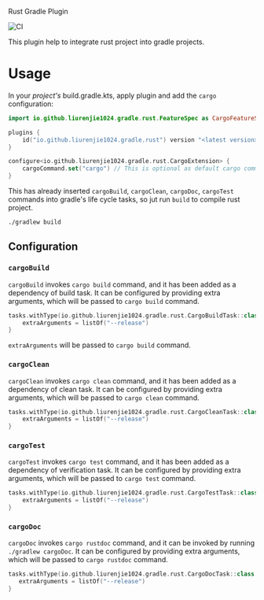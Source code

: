 Rust Gradle Plugin

![CI](https://github.com/liurenjie1024/rust-gradle-plugin/workflows/CI/badge.svg?branch=master)

This plugin help to integrate rust project into gradle projects.

# Usage

In your *project's* build.gradle.kts, apply plugin and add the `cargo` configuration:

```kotlin
import io.github.liurenjie1024.gradle.rust.FeatureSpec as CargoFeatureSpec

plugins {
    id("io.github.liurenjie1024.gradle.rust") version "<latest version>"
}

configure<io.github.liurenjie1024.gradle.rust.CargoExtension> {
    cargoCommand.set("cargo") // This is optional as default cargo command is cargo
}
```

This has already inserted `cargoBuild`, `cargoClean`, `cargoDoc`, `cargoTest` commands into gradle's life cycle tasks, 
so jut run `build` to compile rust project.
```sh
./gradlew build
```

## Configuration


### `cargoBuild`

`cargoBuild` invokes `cargo build` command, and it has been added as a dependency of build task. It can be configured by 
providing extra arguments, which will be passed to `cargo build` command.

```kotlin
tasks.withType(io.github.liurenjie1024.gradle.rust.CargoBuildTask::class.java).configureEach {
    extraArguments = listOf("--release")
}
```

`extraArguments` will be passed to `cargo build` command.

### `cargoClean`

`cargoClean` invokes `cargo clean` command, and it has been added as a dependency of clean task. It can be configured by 
providing extra arguments, which will be passed to `cargo clean` command.

```kotlin
tasks.withType(io.github.liurenjie1024.gradle.rust.CargoCleanTask::class.java).configureEach {
    extraArguments = listOf("--release")
}
```

### `cargoTest`

`cargoTest` invokes `cargo test` command, and it has been added as a dependency of verification task. It can be configured by 
providing extra arguments, which will be passed to `cargo test` command.

```kotlin
tasks.withType(io.github.liurenjie1024.gradle.rust.CargoTestTask::class.java).configureEach {
    extraArguments = listOf("--release")
}
```

### `cargoDoc`

`cargoDoc` invokes `cargo rustdoc` command, and it can be invoked by running `./gradlew cargoDoc`. It can be configured 
by providing extra arguments, which will be passed to `cargo rustdoc` command.
                                                                                                   
 ```kotlin
tasks.withType(io.github.liurenjie1024.gradle.rust.CargoDocTask::class.java).configureEach {
    extraArguments = listOf("--release")
}
```


